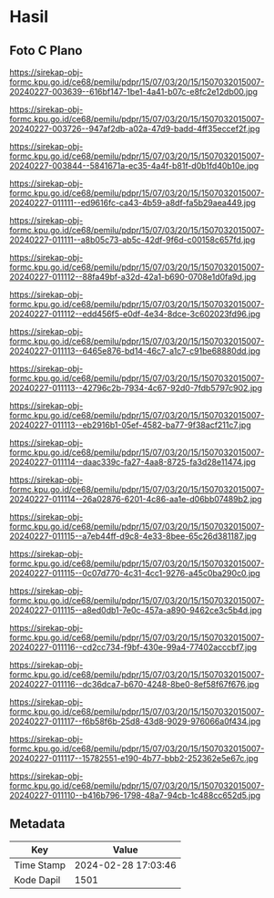 # Hasil

## Foto C Plano

https://sirekap-obj-formc.kpu.go.id/ce68/pemilu/pdpr/15/07/03/20/15/1507032015007-20240227-003639--616bf147-1be1-4a41-b07c-e8fc2e12db00.jpg

https://sirekap-obj-formc.kpu.go.id/ce68/pemilu/pdpr/15/07/03/20/15/1507032015007-20240227-003726--947af2db-a02a-47d9-badd-4ff35eccef2f.jpg

https://sirekap-obj-formc.kpu.go.id/ce68/pemilu/pdpr/15/07/03/20/15/1507032015007-20240227-003844--5841671a-ec35-4a4f-b81f-d0b1fd40b10e.jpg

https://sirekap-obj-formc.kpu.go.id/ce68/pemilu/pdpr/15/07/03/20/15/1507032015007-20240227-011111--ed9616fc-ca43-4b59-a8df-fa5b29aea449.jpg

https://sirekap-obj-formc.kpu.go.id/ce68/pemilu/pdpr/15/07/03/20/15/1507032015007-20240227-011111--a8b05c73-ab5c-42df-9f6d-c00158c657fd.jpg

https://sirekap-obj-formc.kpu.go.id/ce68/pemilu/pdpr/15/07/03/20/15/1507032015007-20240227-011112--88fa49bf-a32d-42a1-b690-0708e1d0fa9d.jpg

https://sirekap-obj-formc.kpu.go.id/ce68/pemilu/pdpr/15/07/03/20/15/1507032015007-20240227-011112--edd456f5-e0df-4e34-8dce-3c602023fd96.jpg

https://sirekap-obj-formc.kpu.go.id/ce68/pemilu/pdpr/15/07/03/20/15/1507032015007-20240227-011113--6465e876-bd14-46c7-a1c7-c91be68880dd.jpg

https://sirekap-obj-formc.kpu.go.id/ce68/pemilu/pdpr/15/07/03/20/15/1507032015007-20240227-011113--42796c2b-7934-4c67-92d0-7fdb5797c902.jpg

https://sirekap-obj-formc.kpu.go.id/ce68/pemilu/pdpr/15/07/03/20/15/1507032015007-20240227-011113--eb2916b1-05ef-4582-ba77-9f38acf211c7.jpg

https://sirekap-obj-formc.kpu.go.id/ce68/pemilu/pdpr/15/07/03/20/15/1507032015007-20240227-011114--daac339c-fa27-4aa8-8725-fa3d28e11474.jpg

https://sirekap-obj-formc.kpu.go.id/ce68/pemilu/pdpr/15/07/03/20/15/1507032015007-20240227-011114--26a02876-6201-4c86-aa1e-d06bb07489b2.jpg

https://sirekap-obj-formc.kpu.go.id/ce68/pemilu/pdpr/15/07/03/20/15/1507032015007-20240227-011115--a7eb44ff-d9c8-4e33-8bee-65c26d381187.jpg

https://sirekap-obj-formc.kpu.go.id/ce68/pemilu/pdpr/15/07/03/20/15/1507032015007-20240227-011115--0c07d770-4c31-4cc1-9276-a45c0ba290c0.jpg

https://sirekap-obj-formc.kpu.go.id/ce68/pemilu/pdpr/15/07/03/20/15/1507032015007-20240227-011115--a8ed0db1-7e0c-457a-a890-9462ce3c5b4d.jpg

https://sirekap-obj-formc.kpu.go.id/ce68/pemilu/pdpr/15/07/03/20/15/1507032015007-20240227-011116--cd2cc734-f9bf-430e-99a4-77402acccbf7.jpg

https://sirekap-obj-formc.kpu.go.id/ce68/pemilu/pdpr/15/07/03/20/15/1507032015007-20240227-011116--dc36dca7-b670-4248-8be0-8ef58f67f676.jpg

https://sirekap-obj-formc.kpu.go.id/ce68/pemilu/pdpr/15/07/03/20/15/1507032015007-20240227-011117--f6b58f6b-25d8-43d8-9029-976066a0f434.jpg

https://sirekap-obj-formc.kpu.go.id/ce68/pemilu/pdpr/15/07/03/20/15/1507032015007-20240227-011117--15782551-e190-4b77-bbb2-252362e5e67c.jpg

https://sirekap-obj-formc.kpu.go.id/ce68/pemilu/pdpr/15/07/03/20/15/1507032015007-20240227-011110--b416b796-1798-48a7-94cb-1c488cc652d5.jpg


## Metadata

| Key        | Value               |
| ---------- | ------------------- |
| Time Stamp | 2024-02-28 17:03:46 |
| Kode Dapil | 1501                |



